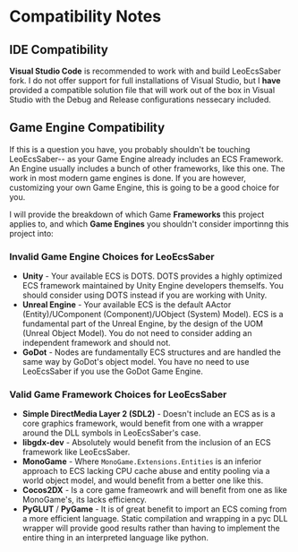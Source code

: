# Compatibility Notes

## IDE Compatibility

**Visual Studio Code** is recommended to work with and build LeoEcsSaber fork.  I do not offer support for full installations of Visual Studio, but I __have__ provided a compatible solution file that will work out of the box in Visual Studio with the Debug and Release configurations nessecary included.

## Game Engine Compatibility

If this is a question you have, you probably shouldn't be touching LeoEcsSaber-- as your Game Engine already includes an ECS Framework.  An Engine usually includes a bunch of other frameworks, like this one.  The work in most modern game engines is done.  If you are however, customizing your own Game Engine, this is going to be a good choice for you.

I will provide the breakdown of which Game **Frameworks** this project applies to, and which **Game Engines** you shouldn't consider importinng this project into:

### Invalid Game Engine Choices for LeoEcsSaber

- **Unity** - Your available ECS is DOTS.  DOTS provides a highly optimized ECS framework maintained by Unity Engine developers themselfs.  You should consider using DOTS instead if you are working with Unity.
- **Unreal Engine** - Your available ECS is the default AActor (Entity)/UComponent (Component)/UObject (System) Model).  ECS is a fundamental part of the Unreal Engine, by the design of the UOM (Unreal Object Model).  You do not need to consider adding an independent framework and should not.
- **GoDot** - Nodes are fundamentally ECS structures and are handled the same way by GoDot's object model.  You have no need to use LeoEcsSaber if you use the GoDot Game Engine.

### Valid Game Framework Choices for LeoEcsSaber

- **Simple DirectMedia Layer 2 (SDL2)** - Doesn't include an ECS as is a core graphics framework, would benefit from one with a wrapper around the DLL symbols in LeoEcsSaber's case.
- **libgdx-dev** - Absolutely would benefit from the inclusion of an ECS framework like LeoEcsSaber.
- **MonoGame** - Where ``MonoGame.Extensions.Entities`` is an inferior approach to ECS lacking CPU cache abuse and entity pooling via a world object model, and would benefit from a better one like this.
- **Cocos2DX** - Is a core game frameowrk and will benefit from one as like MonoGame's, its lacks efficiency.
- **PyGLUT** / **PyGame** - It is of great benefit to import an ECS coming from a more efficient language.  Static compilation and wrapping in a pyc DLL wrapper will provide good results rather than having to implement the entire thing in an interpreted language like python.

